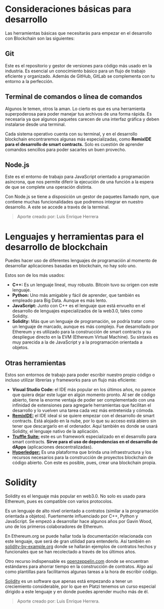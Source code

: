 # Consideraciones básicas para desarrollo

Las herramientas básicas que necesitarás para empezar en el desarrollo con Blockchain son las siguientes:

## Git
Este es el repositorio y gestor de versiones para código más usado en la industria.
Es esencial un conocimiento básico para un flujo de trabajo eficiente y organizado.
Además de GitHub, GitLab se complementa con tu entorno a la perfección.

## Terminal de comandos o línea de comandos
Algunos le temen, otros la aman. Lo cierto es que es una herramienta superpoderosa
para poder manejar tus archivos de una forma rápida. Es necesaria ya que algunos
paquetes carecen de una interfaz gráfica y deben instalarse desde una terminal.

Cada sistema operativo cuenta con su terminal, y en el desarrollo blockchain encontraremos algunas 
más especializadas, como **RemixIDE para el desarrollo de smart contracts.** 
Solo es cuestión de aprender comandos sencillos para poder sacarles un buen provecho.

## Node.js
Este es el entorno de trabajo para JavaScript orientado a programación
asíncrona, que nos permite diferir la ejecución de una función a la espera
de que se complete una operación distinta.

Con Node.js se tiene a disposición un gestor de paquetes llamado npm, 
que contiene muchas funcionalidades que podremos integrar en nuestro
desarrollo. A este se accede a través de la terminal.

> Aporte creado por: Luis Enrique Herrera

# Lenguajes y herramientas para el desarrollo de blockchain

Puedes hacer uso de diferentes lenguajes de programación al momento
de desarrollar aplicaciones basadas en blockchain, no hay solo uno.

Estos son de los más usados:

- **C++:** Es un lenguaje lineal, muy robusto. Bitcoin tuvo su origen con 
este lenguaje.
- **Python:** Uno más amigable y fácil de aprender, que también es empleado
 para Big Data. Aunque es más lento.
- **JavaScript:** Junto con C++ es el lenguaje que está envuelto en el
 desarrollo de lenguajes especializados de la web3.0, tales como Solidity.
- **Solidity:** Más que un lenguaje de programación, se podría tratar como
 un lenguaje de marcado, aunque es más complejo. Fue desarrollado por Ethereum
 y es utilizado para la construcción de smart contracts y su despliegue directo en la EVM
 (Ethereum Virtual Machine). Su sintaxis es muy parecida a la de JavaScript y a la programación orientada a objetos.

## Otras herramientas
Estos son entornos de trabajo para poder escribir nuestro propio código o incluso
utilizar librerías y frameworks para un flujo más eficiente:

- **Visual Studio Code:** el IDE más popular en los últimos años, no parece
 que quiera dejar este lugar en algún momento pronto. Al ser de código abierto,
 tiene la enorme ventaja de poder ser complementado con una infinidad de
 extensiones para agregarle herramientas que facilitan el desarrollo y lo vuelven una tarea cada vez más entretenida y cómoda.
- [**RemixIDE:**](https://remix.ethereum.org/) el IDE ideal si se quiere empezar con el desarrollo de smart contracts.
Está alojado en la nube, por lo que su acceso está abiero sin tener que descargarlo en el
ordenador. Aquí también es donde se usará Solidity, el lenguaje nativo de la aplicación.
- [**Truffle Suite:**](https://www.trufflesuite.com/) este es un framework especializado en el desarrollo para 
smart contracts. **Sirve para el uso de dependencias en el desarrollo de dApps**
(aplicaciones descentralizadas).
- [**Hyperledger:**](https://www.hyperledger.org/) Es una plataforma que brinda una infraestructura y los recursos necesarios para la 
construcción de proyectos blockchain de código abierto. Con este es posible, pues, crear una blockchain 
propia.


# Solidity

Solidity es el lenguaje más popular en web3.0. No solo es usado para Ethereum,
pues es compatible con varios protocolos.

Es un lenguaje de alto nivel orientado a contratos 
(similar a la programación orientada a objetos). Fuertemente influenciado por C++, Python y JavaScript.
Se empezó a desarrollar hace algunos años por Gavin Wood, uno de los primeros colaboradores de Ethereum.

En Ethereum.org se puede hallar toda la documentación relacionada con este lenguaje, 
que será de gran utilidad para entenderlo. Así también en [solidity-by-example.org](https://solidity-by-example.org/)
donde se hallarán ejemplos de contratos hechos y funcionales que se han recolectado a través de los últimos años.

Otro recurso indispensable es [openzeppelin.com](https://openzeppelin.com/contracts/) donde se encuentran estándares 
para ahorrar tiempo en la construcción de contratos. Algo así como plantillas para
facilitarnos algunas tareas a la hora de escribir código.

[Solidity](https://solidity-es.readthedocs.io/es/latest/) es un software que apenas está empezando a tener un creciemiento considerable, 
por lo que en Platzi tenemos un curso especial dirigido a este lenguaje y en donde puedes aprender mucho más de él. 

> Aporte creado por: Luis Enrique Herrera.

